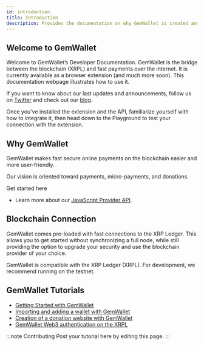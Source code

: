 ```yaml
---
id: introduction
title: Introduction
description: Provides the documentation on why GemWallet is created and what's our vision.
---
```


## Welcome to GemWallet

Welcome to GemWallet’s Developer Documentation. GemWallet is the bridge between the blockchain (XRPL) and fast payments over the internet. It is currently available as a browser extension (and much more soon). This documentation webpage illustrates how to use it.

If you want to know about our last updates and announcements, follow us on [Twitter](https://twitter.com/gemwallet_app) and check out our [blog](/blog).

Once you've installed the extension and the API, familiarize yourself with how to integrate it, then head down to the Playground to test your connection with the extension.

## Why GemWallet

GemWallet makes fast secure online payments on the blockchain easier and more user-friendly.

Our vision is oriented toward payments, micro-payments, and donations.

Get started here

- Learn more about our [JavaScript Provider API](/docs/api/gemwallet-api).

## Blockchain Connection

GemWallet comes pre-loaded with fast connections to the XRP Ledger. This allows you to get started without synchronizing a full node, while still providing the option to upgrade your security and use the blockchain provider of your choice.

GemWallet is compatible with the XRP Ledger (XRPL). For development, we recommend running on the testnet.

## GemWallet Tutorials

- [Getting Started with GemWallet](/blog/getting-started-with-gemwallet-beta)
- [Importing and adding a wallet with GemWallet](/blog/getting-started-with-gemwallet-beta#importing-and-adding-a-wallet-with-gemwallet)
- [Creation of a donation website with GemWallet](/blog/getting-started-with-gemwallet-beta#tutorial-creation-of-a-donation-website)
- [GemWallet Web3 authentication on the XRPL
  ](https://www.youtube.com/watch?v=20EjOtXnICY)

:::note Contributing
Post your tutorial here by editing this page.
:::
